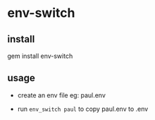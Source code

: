 # env-switch

## install

gem install env-switch

## usage

* create an env file eg: paul.env

* run `env_switch paul` to copy paul.env to .env
